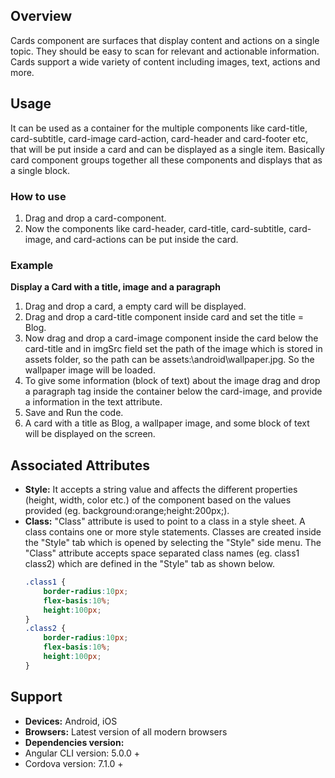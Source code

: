 ## Overview
Cards component are surfaces that display content and actions on a single topic. They should be easy to scan for relevant and actionable information. Cards support a wide variety of content including images, text, actions and more. 
## Usage
It can be used as a container for the multiple components like card-title, card-subtitle, card-image card-action, card-header and card-footer etc, that will be put inside a card and can be displayed as a single item. Basically card component groups together all these components and displays that as a single block.
### How to use
1. Drag and drop a card-component.
2. Now the components like card-header, card-title, card-subtitle, card-image, and card-actions can be put inside the card.

### Example
**Display a Card with a title, image and a paragraph**
1. Drag and drop a card, a empty card will be displayed.
2. Drag and drop a card-title component inside card and set the title = Blog.
3. Now drag and drop a card-image component inside the card below the card-title and in imgSrc field set the path of the image which is stored in assets folder, so the path can be assets:\android\wallpaper.jpg. So the wallpaper image will be loaded.
4. To give some information (block of text) about the image drag and drop a paragraph tag inside the container below the card-image, and provide a information in the text attribute.
5. Save and Run the code.
6. A card with a title as Blog, a wallpaper image, and some block of text will be displayed on the screen.

## Associated Attributes
- **Style:** It accepts a string value and affects the different properties (height, width, color etc.) of the component based on the values provided (eg. background:orange;height:200px;).
- **Class:** "Class" attribute is used to point to a class in a style sheet. A class contains one or more style statements. Classes are created inside the "Style" tab which is opened by selecting the "Style" side menu. The "Class" attribute accepts space separated class names (eg. class1 class2) which are defined in the "Style" tab as shown below.
    ```css
    .class1 {
        border-radius:10px;
        flex-basis:10%;
        height:100px;
    }
    .class2 {
        border-radius:10px;
        flex-basis:10%;
        height:100px;
    }
    ```
## Support
- **Devices:** Android, iOS
- **Browsers:**  Latest version of all modern browsers
- **Dependencies version:** 
- Angular CLI version: 5.0.0 + 
- Cordova version: 7.1.0 +

